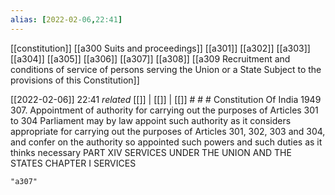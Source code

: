```yaml
---
alias: [2022-02-06,22:41]
---
```

[[constitution]] [[a300 Suits and proceedings]] [[a301]] [[a302]] [[a303]] [[a304]] [[a305]] [[a306]] [[a307]] [[a308]] [[a309 Recruitment and conditions of service of persons serving the Union or a State Subject to the provisions of this Constitution]]

[[2022-02-06]] 22:41 _related_ [[]] | [[]] | [[]] # # #
Constitution Of India 1949
307. Appointment of authority for carrying out the purposes of Articles 301 to 304 Parliament may by law appoint such authority as it considers appropriate for carrying out the purposes of Articles 301, 302, 303 and 304, and confer on the authority so appointed such powers and such duties as it thinks necessary PART XIV SERVICES UNDER THE UNION AND THE STATES CHAPTER I SERVICES
```query
"a307"
```